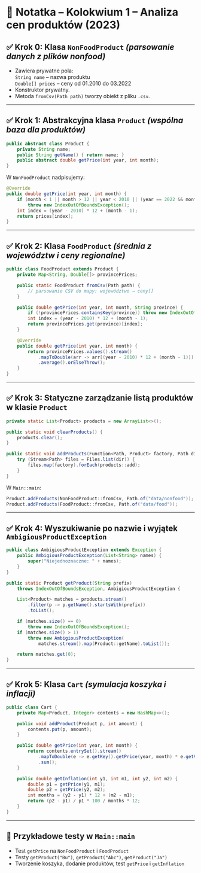 
# 📘 Notatka – Kolokwium 1 – Analiza cen produktów (2023)

## ✅ Krok 0: Klasa `NonFoodProduct` *(parsowanie danych z plików nonfood)*

- Zawiera prywatne pola:  
  `String name` – nazwa produktu  
  `Double[] prices` – ceny od 01.2010 do 03.2022  
- Konstruktor prywatny.  
- Metoda `fromCsv(Path path)` tworzy obiekt z pliku `.csv`.

---

## ✅ Krok 1: Abstrakcyjna klasa `Product` *(wspólna baza dla produktów)*

```java
public abstract class Product {
    private String name;
    public String getName() { return name; }
    public abstract double getPrice(int year, int month);
}
```

W `NonFoodProduct` nadpisujemy:

```java
@Override
public double getPrice(int year, int month) {
    if (month < 1 || month > 12 || year < 2010 || (year == 2022 && month > 3) || year > 2022)
        throw new IndexOutOfBoundsException();
    int index = (year - 2010) * 12 + (month - 1);
    return prices[index];
}
```

---

## ✅ Krok 2: Klasa `FoodProduct` *(średnia z województw i ceny regionalne)*

```java
public class FoodProduct extends Product {
    private Map<String, Double[]> provincePrices;

    public static FoodProduct fromCsv(Path path) {
        // parsowanie CSV do mapy: województwo → ceny[]
    }

    public double getPrice(int year, int month, String province) {
        if (!provincePrices.containsKey(province)) throw new IndexOutOfBoundsException();
        int index = (year - 2010) * 12 + (month - 1);
        return provincePrices.get(province)[index];
    }

    @Override
    public double getPrice(int year, int month) {
        return provincePrices.values().stream()
            .mapToDouble(arr -> arr[(year - 2010) * 12 + (month - 1)])
            .average().orElseThrow();
    }
}
```

---

## ✅ Krok 3: Statyczne zarządzanie listą produktów w klasie `Product`

```java
private static List<Product> products = new ArrayList<>();

public static void clearProducts() {
    products.clear();
}

public static void addProducts(Function<Path, Product> factory, Path dir) throws IOException {
    try (Stream<Path> files = Files.list(dir)) {
        files.map(factory).forEach(products::add);
    }
}
```

W `Main::main`:
```java
Product.addProducts(NonFoodProduct::fromCsv, Path.of("data/nonfood"));
Product.addProducts(FoodProduct::fromCsv, Path.of("data/food"));
```

---

## ✅ Krok 4: Wyszukiwanie po nazwie i wyjątek `AmbigiousProductException`

```java
public class AmbigiousProductException extends Exception {
    public AmbigiousProductException(List<String> names) {
        super("Niejednoznaczne: " + names);
    }
}
```

```java
public static Product getProduct(String prefix)
    throws IndexOutOfBoundsException, AmbigiousProductException {

    List<Product> matches = products.stream()
        .filter(p -> p.getName().startsWith(prefix))
        .toList();

    if (matches.size() == 0)
        throw new IndexOutOfBoundsException();
    if (matches.size() > 1)
        throw new AmbigiousProductException(
            matches.stream().map(Product::getName).toList());

    return matches.get(0);
}
```

---

## ✅ Krok 5: Klasa `Cart` *(symulacja koszyka i inflacji)*

```java
public class Cart {
    private Map<Product, Integer> contents = new HashMap<>();

    public void addProduct(Product p, int amount) {
        contents.put(p, amount);
    }

    public double getPrice(int year, int month) {
        return contents.entrySet().stream()
            .mapToDouble(e -> e.getKey().getPrice(year, month) * e.getValue())
            .sum();
    }

    public double getInflation(int y1, int m1, int y2, int m2) {
        double p1 = getPrice(y1, m1);
        double p2 = getPrice(y2, m2);
        int months = (y2 - y1) * 12 + (m2 - m1);
        return (p2 - p1) / p1 * 100 / months * 12;
    }
}
```

---

## 🧪 Przykładowe testy w `Main::main`

- Test `getPrice` na `NonFoodProduct` i `FoodProduct`
- Testy `getProduct("Bu")`, `getProduct("Abc")`, `getProduct("Ja")`
- Tworzenie koszyka, dodanie produktów, test `getPrice` i `getInflation`
